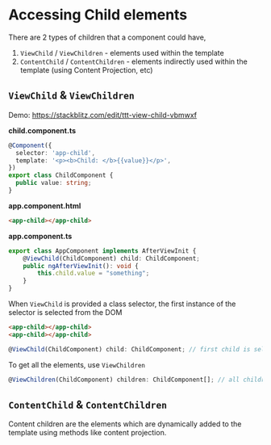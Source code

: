 # Accessing Child elements

There are 2 types of children that a component could have,

1. `ViewChild` / `ViewChildren` - elements used within the template
2. `ContentChild` / `ContentChildren` - elements indirectly used within the template (using Content Projection, etc)

## `ViewChild` & `ViewChildren`

Demo: https://stackblitz.com/edit/ttt-view-child-vbmwxf

**child.component.ts**

```typescript
@Component({
  selector: 'app-child',
  template: '<p><b>Child: </b>{{value}}</p>',
})
export class ChildComponent {
  public value: string;
}
```

**app.component.html**

```html
<app-child></app-child>
```

**app.component.ts**

```typescript
export class AppComponent implements AfterViewInit {
    @ViewChild(ChildComponent) child: ChildComponent;
    public ngAfterViewInit(): void {
        this.child.value = "something";
    }
}

```

When `ViewChild` is provided a class selector, the first instance of the selector is selected from the DOM

```html
<app-child></app-child>
<app-child></app-child>
```

```typescript
@ViewChild(ChildComponent) child: ChildComponent; // first child is selected
```

To get all the elements, use `ViewChildren`

```typescript
@ViewChildren(ChildComponent) children: ChildComponent[]; // all children
```


## `ContentChild` & `ContentChildren`

Content children are the elements which are dynamically added to the template using methods like content projection.

